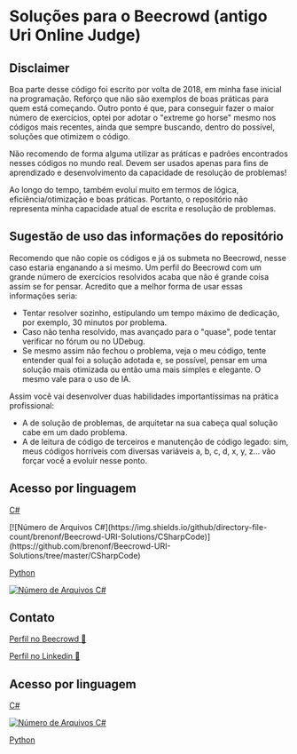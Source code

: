 <h1>Soluções para o Beecrowd (antigo Uri Online Judge)</h1>

<h2>Disclaimer</h2>

<p>Boa parte desse código foi escrito por volta de 2018, em minha fase inicial na programação. Reforço que não são exemplos de boas práticas para quem está começando. Outro ponto é que, para conseguir fazer o maior número de exercícios, optei por adotar o "extreme go horse" mesmo nos códigos mais recentes, ainda que sempre buscando, dentro do possível, soluções que otimizem o código.</p>

<p>Não recomendo de forma alguma utilizar as práticas e padrões encontrados nesses códigos no mundo real. Devem ser usados apenas para fins de aprendizado e desenvolvimento da capacidade de resolução de problemas!</p>

<p>Ao longo do tempo, também evoluí muito em termos de lógica, eficiência/otimização e boas práticas. Portanto, o repositório não representa minha capacidade atual de escrita e resolução de problemas.</p>

<h2>Sugestão de uso das informações do repositório</h2>

<p>Recomendo que não copie os códigos e já os submeta no Beecrowd, nesse caso estaria enganando a si mesmo. Um perfil do Beecrowd com um grande número de exercícios resolvidos acaba que não é grande coisa assim se for pensar. Acredito que a melhor forma de usar essas informações seria:</p>

<ul>
  <li>Tentar resolver sozinho, estipulando um tempo máximo de dedicação, por exemplo, 30 minutos por problema.</li>
  <li>Caso não tenha resolvido, mas avançado para o "quase", pode tentar verificar no fórum ou no UDebug.</li>
  <li>Se mesmo assim não fechou o problema, veja o meu código, tente entender qual foi a solução adotada e, se possível, pensar em uma solução mais otimizada ou então uma mais simples e elegante. O mesmo vale para o uso de IA.</li>
</ul>

<p>Assim você vai desenvolver duas habilidades importantíssimas na prática profissional:</p>

<ul>
  <li>A de solução de problemas, de arquitetar na sua cabeça qual solução cabe em um dado problema.</li>
  <li>A de leitura de código de terceiros e manutenção de código legado: sim, meus códigos horríveis com diversas variáveis a, b, c, d, x, y, z... vão forçar você a evoluir nesse ponto.</li>
</ul>

<h2>Acesso por linguagem</h2>

<p><a href="https://github.com/brenonf/Beecrowd-URI-Solutions/tree/master/C%23" target="_blank">C#</a></p>
[![Número de Arquivos C#](https://img.shields.io/github/directory-file-count/brenonf/Beecrowd-URI-Solutions/CSharpCode)](https://github.com/brenonf/Beecrowd-URI-Solutions/tree/master/CSharpCode)
<p><a href="https://github.com/brenonf/Beecrowd-URI-Solutions/tree/master/Python" target="_blank">Python</a></p>
<a href="https://github.com/brenonf/Beecrowd-URI-Solutions/tree/master/C%23">
  <img alt="Número de Arquivos C#" src="https://img.shields.io/github/directory-file-count/brenonf/Beecrowd-URI-Solutions/tree/master/C%23">
</a>

<h2>Contato</h2>

<p><a href="https://judge.beecrowd.com/pt/profile/265089" target="_blank">Perfil no Beecrowd 🐝</a></p>

<p><a href="https://www.linkedin.com/in/brenonf/" target="_blank">Perfil no Linkedin 💼</a></p>

<h2>Acesso por linguagem</h2>

<p><a href="https://github.com/brenonf/Beecrowd-URI-Solutions/tree/master/CSharpCode" target="_blank">C#</a></p>
<a href="https://github.com/brenonf/Beecrowd-URI-Solutions/tree/master/CSharpCode">
  <img alt="Número de Arquivos C#" src="https://img.shields.io/github/directory-file-count/brenonf/Beecrowd-URI-Solutions/CSharpCode">
</a>

<p><a href="https://github.com/brenonf/Beecrowd-URI-Solutions/tree/master/Python" target="_blank">Python</a></p>
